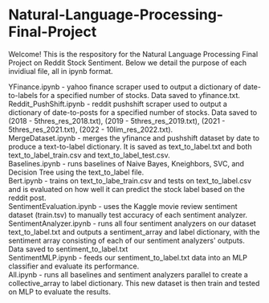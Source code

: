# Natural-Language-Processing-Final-Project
Welcome! This is the respository for the Natural Language Processing Final Project on Reddit Stock Sentiment. Below we detail the purpose of each invidiual file, all in ipynb format.

YFinance.ipynb - yahoo finance scraper used to output a dictionary of date-to-labels for a specified number of stocks. Data saved to yfinance.txt.<br />
Reddit_PushShift.ipynb - reddit pushshift scraper used to output a dictionary of date-to-posts for a specified number of stocks. Data saved to (2018 - 5thres_res_2018.txt), (2019 - 5thres_res_2019.txt), (2021 - 5thres_res_2021.txt), (2022 - 10lim_res_2022.txt).<br />
MergeDataset.ipynb - merges the yfinance and pushshift dataset by date to produce a text-to-label dictionary. It is saved as text_to_label.txt and both text_to_label_train.csv and text_to_label_test.csv.<br />
Baselines.ipynb - runs baselines of Naive Bayes, Kneighbors, SVC, and Decision Tree using the text_to_label file.<br />
Bert.ipynb - trains on text_to_labe_train.csv and tests on text_to_label.csv and is evaluated on how well it can predict the stock label based on the reddit post.<br />
SentimentEvaluation.ipynb - uses the Kaggle movie review sentiment dataset (train.tsv) to manually test accuracy of each sentiment analyzer.<br />
SentimentAnalyzer.ipynb - runs all four sentiment analyzers on our dataset text_to_label.txt and outputs a sentiment_array and label dictionary, with the sentiment array consisting of each of our sentiment analyzers' outputs. Data saved to sentiment_to_label.txt<br />
SentimentMLP.ipynb - feeds our sentiment_to_label.txt data into an MLP classifier and evaluate its performance.<br />
All.ipynb - runs all baselines and sentiment analyzers parallel to create a collective_array to label dictionary. This new dataset is then train and tested on MLP to evaluate the results.<br />
